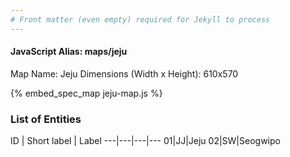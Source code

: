```yaml
---
# Front matter (even empty) required for Jekyll to process
---
```


#### JavaScript Alias: maps/jeju

Map Name: Jeju
Dimensions (Width x Height): 610x570



{% embed_spec_map jeju-map.js %}

### List of Entities

ID | Short label | Label
---|---|---|---
01|JJ|Jeju
02|SW|Seogwipo